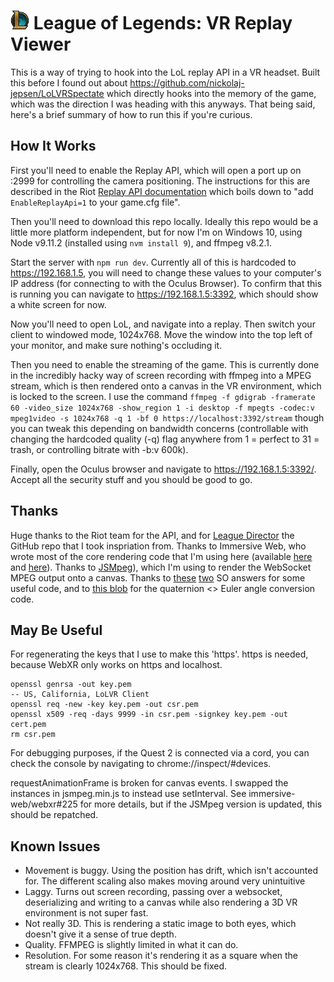 # <img src="/favicons/android-chrome-192x192.png?raw=true" width="30" alt="Logo"/> League of Legends: VR Replay Viewer

This is a way of trying to hook into the LoL replay API in a VR headset. Built
this before I found out about https://github.com/nickolaj-jepsen/LoLVRSpectate
which directly hooks into the memory of the game, which was the direction I was
heading with this anyways. That being said, here's a brief summary of how to run
this if you're curious.

## How It Works

First you'll need to enable the Replay API, which will open a port up on :2999
for controlling the camera positioning. The instructions for this are described
in the Riot [Replay API documentation](https://developer.riotgames.com/docs/lol#game-client-api_replay-api)
which boils down to "add `EnableReplayApi=1` to your game.cfg file".

Then you'll need to download this repo locally. Ideally this repo would be a 
little more platform independent, but for now I'm on Windows 10, using
Node v9.11.2 (installed using `nvm install 9`), and ffmpeg v8.2.1.

Start the server with `npm run dev`. Currently all of this is hardcoded to 
https://192.168.1.5, you will need to change these values to your computer's IP
address (for connecting to with the Oculus Browser). To confirm that this is
running you can navigate to https://192.168.1.5:3392, which should show a white
screen for now.

Now you'll need to open LoL, and navigate into a replay. Then switch your client
to windowed mode, 1024x768. Move the window into the top left of your monitor,
and make sure nothing's occluding it.

Then you need to enable the streaming of the game. This is currently done in the
incredibly hacky way of screen recording with ffmpeg into a MPEG stream, which
is then rendered onto a canvas in the VR environment, which is locked to the
screen. I use the command `ffmpeg -f gdigrab -framerate 60 -video_size 1024x768 -show_region 1 -i desktop -f mpegts -codec:v mpeg1video -s 1024x768 -q 1 -bf 0 https://localhost:3392/stream` though you can tweak this depending on 
bandwidth concerns (controllable with changing the hardcoded quality (-q) flag 
anywhere from 1 = perfect to 31 = trash, or controlling bitrate with -b:v 600k).

Finally, open the Oculus browser and navigate to https://192.168.1.5:3392/.
Accept all the security stuff and you should be good to go.

## Thanks

Huge thanks to the Riot team for the API, and for [League Director](https://github.com/RiotGames/leaguedirector) the
GitHub repo that I took inspriation from. Thanks to Immersive Web, who wrote
most of the core rendering code that I'm using here (available [here](https://github.com/immersive-web/webxr-samples) and [here](https://immersive-web.github.io/webxr-samples/)). Thanks to [JSMpeg](https://github.com/phoboslab/jsmpegsdf
)), which I'm using to render the WebSocket MPEG output onto a canvas. Thanks
to [these](https://stackoverflow.com/questions/6766333/capture-windows-screen-with-ffmpeg
) [two](https://stackoverflow.com/questions/56504378/low-latency-50ms-video-streaming-with-node-js-and-html5
) SO answers for some useful code, and to [this blob](https://github.com/Willjfield/QuaterniontoEuler/blob/master/quatEuler.js
) for the quaternion <> Euler angle conversion code.

## May Be Useful

For regenerating the keys that I use to make this 'https'. https is needed,
because WebXR only works on https and localhost.

```
openssl genrsa -out key.pem
-- US, California, LoLVR Client
openssl req -new -key key.pem -out csr.pem
openssl x509 -req -days 9999 -in csr.pem -signkey key.pem -out cert.pem
rm csr.pem
```

For debugging purposes, if the Quest 2 is connected via a cord, you can check
the console by navigating to chrome://inspect/#devices.

requestAnimationFrame is broken for canvas events. I swapped the instances in 
jsmpeg.min.js to instead use setInterval. See immersive-web/webxr#225 for more
details, but if the JSMpeg version is updated, this should be repatched.

## Known Issues
* Movement is buggy. Using the position has drift, which isn't accounted for. The different scaling also makes moving around very unintuitive
* Laggy. Turns out screen recording, passing over a websocket, deserializing and writing to a canvas while also rendering a 3D VR environment is not super fast.
* Not really 3D. This is rendering a static image to both eyes, which doesn't give it a sense of true depth.
* Quality. FFMPEG is slightly limited in what it can do.
* Resolution. For some reason it's rendering it as a square when the stream is clearly 1024x768. This should be fixed.
